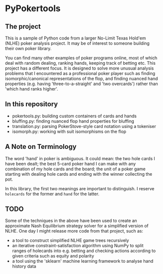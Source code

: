 # PyPokertools

## The project

This is a sample of Python code from a larger No-Limit Texas Hold'em (NLHE)
poker analysis project. It may be of interest to someone building their own
poker library.

You can find many other examples of poker programs online, most of which deal
with random dealing, ranking hands, keeping track of betting etc. This project
has a different focus. It is designed to solve more unusual analysis problems
that I encountered as a professional poker player such as finding
isomorphic/canonical representations of the flop, and finding nuanced hand
properties (e.g. having 'three-to-a-straight' and 'two overcards') rather than
'which hand ranks higher'.

## In this repository

- pokertools.py: building custom containers of cards and hands
- bluffing.py: finding nuanced flop hand properties for bluffing
- translation.py: parsing PokerStove-style card notation using a tokeniser
- isomorph.py: working with suit isomorphisms on the flop

## A Note on Terminology

The word 'hand' in poker is ambiguous. It could mean: the two hole cards I have
been dealt; the best 5-card poker hand I can make with any combination of my
hole cards and the board; the unit of a poker game starting with dealing hole
cards and ending with the winner collecting the pot.

In this library, the first two meanings are important to distinguish. I reserve
`holecards` for the former and `hand` for the latter.

## TODO

Some of the techniques in the above have been used to create an approximate
Nash Equilibrium strategy solver for a simplified version of NLHE. One day I
might release more code from that project, such as:

- a tool to construct simplified NLHE game trees recursively
- an iterative constraint-satisfaction algorithm using NumPy to split ranges
of holecards into e.g. betting and checking actions according to given criteria
such as equity and polarity
- a tool using the 'sklearn' machine learning framework to analyse hand
history data
